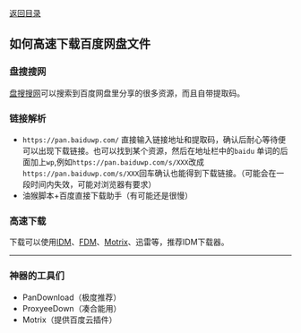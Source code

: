 [返回目录](../../catalogue.md)  
## 如何高速下载百度网盘文件  
### 盘搜搜网  
[盘搜搜网](http://www.pansoso.com/)可以搜索到百度网盘里分享的很多资源，而且自带提取码。  

### 链接解析
+ `https://pan.baiduwp.com/` 直接输入链接地址和提取码，确认后耐心等待便可以出现下载链接。也可以找到某个资源，然后在地址栏中的`baidu` 单词的后面加上`wp`,例如`https://pan.baiduwp.com/s/XXX`改成`https://pan.baiduwp.com/s/XXX`回车确认也能得到下载链接。（可能会在一段时间内失效，可能对浏览器有要求）
+ 油猴脚本+百度直接下载助手（有可能还是很慢）
  
### 高速下载
下载可以使用[IDM](https://www.internetdownloadmanager.com/)、[FDM](https://www.freedownloadmanager.org/zh/)、[Motrix](https://motrix.app/zh-CN/)、迅雷等，推荐IDM下载器。

------
### 神器的工具们
+ PanDownload（极度推荐）
+ ProxyeeDown（凑合能用）
+ Motrix（提供百度云插件）